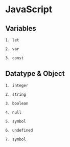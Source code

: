 # JavaScript

##  Variables 

    1. let
    
    2. var

    3. const

##  Datatype & Object 

    1. integer
    
    2. string

    3. boolean

    4. null

    5. symbol

    6. undefined

    7. symbol

   

